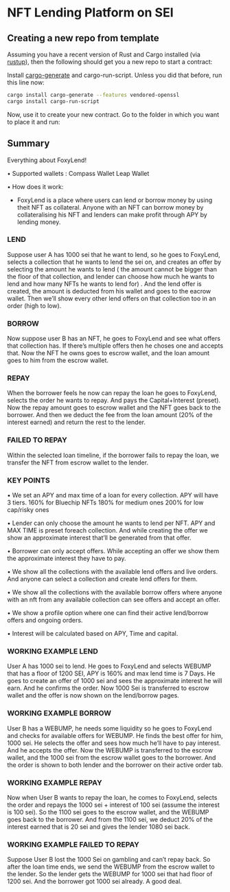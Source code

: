 # NFT Lending Platform on SEI

## Creating a new repo from template

Assuming you have a recent version of Rust and Cargo installed
(via [rustup](https://rustup.rs/)),
then the following should get you a new repo to start a contract:

Install [cargo-generate](https://github.com/ashleygwilliams/cargo-generate) and cargo-run-script.
Unless you did that before, run this line now:

```sh
cargo install cargo-generate --features vendored-openssl
cargo install cargo-run-script
```

Now, use it to create your new contract.
Go to the folder in which you want to place it and run:

## Summary

Everything about FoxyLend! 

• Supported wallets : 
Compass Wallet
Leap Wallet


• How does it work: 

- FoxyLend is a place where users can lend or borrow money by using theit NFT as collateral. Anyone with an NFT can borrow money by collateralising his NFT and lenders can make profit through APY by lending money. 

### LEND
Suppose user A has 1000 sei that he want to lend, so he goes to FoxyLend, selects a collection that he wants to lend the sei on, and creates an offer by selecting the amount he wants to lend ( the amount cannot be bigger than the floor of that collection, and lender can choose how much he wants to lend and how many NFTs he wants to lend for) . And the lend offer is created, the amount is deducted from his wallet and goes to the eacrow wallet. Then we’ll show every other lend offers on that collection too in an order (high to low). 

### BORROW
Now suppose user B has an NFT, he goes to FoxyLend and see what offers that collection has. If there’s multiple offers then he choses one and accepts that. Now the NFT he owns goes to escrow wallet, and the loan amount goes to him from the escrow wallet. 

### REPAY
When the borrower feels he now can repay the loan he goes to FoxyLend, selects the order he wants to repay. And pays the Capital+Interest (preset). Now the repay amount goes to escrow wallet and the NFT goes back to the borrower. And then we deduct the fee from the loan amount (20% of the interest earned) and return the rest to the lender. 

### FAILED TO REPAY
Within the selected loan timeline, if the borrower fails to repay the loan, we transfer the NFT from escrow wallet to the lender. 


### KEY POINTS 

• We set an APY and max time of a loan for every collection. 
APY will have 3 tiers. 
160% for Bluechip NFTs 
180% for medium ones 
200% for low cap/risky ones 

• Lender can only choose the amount he wants to lend per NFT. APY and MAX TIME is preset foreach collection. And while creating the offer we show an approximate interest that’ll be generated from that offer. 

• Borrower can only accept offers. While accepting an offer we show them the approximate interest they have to pay.

• We show all the collections with the available lend offers and live orders. And anyone can select a collection and create lend offers for them. 

• We show all the collections with the available borrow offers where anyone with an nft from any available collection can see offers and accept an offer. 

• We show a profile option where one can find their active lend/borrow offers and ongoing orders.

• Interest will be calculated based on APY, Time and capital. 
    


### WORKING EXAMPLE LEND 

User A has 1000 sei to lend. He goes to FoxyLend and selects WEBUMP that has a floor of 1200 SEI, APY is 160% and max lend time is 7 Days. He goes to create an offer of 1000 sei and sees the approximate interest he will earn. And he confirms the order. Now 1000 Sei is transferred to escrow wallet and the offer is now shown on the lend/borrow pages. 


### WORKING EXAMPLE BORROW 

User B has a WEBUMP, he needs some liquidity so he goes to FoxyLend and checks for available offers for WEBUMP. He finds the best offer for him, 1000 sei. He selects the offer and sees how much he’ll have to pay interest. And he accepts the offer. Now the WEBUMP is transferred to the escrow wallet, and the 1000 sei from the escrow wallet goes to the borrower. 
And the order is shown to both lender and the borrower on their active order tab.


### WORKING EXAMPLE REPAY 

Now when User B wants to repay the loan, he comes to FoxyLend, selects the order and repays the 1000 sei + interest of 100 sei (assume the interest is 100 sei). So the 1100 sei goes to the escrow wallet, and the WEBUMP goes back to the borrower. And from the 1100 sei, we deduct 20% of the interest earned that is 20 sei and gives the lender 1080 sei back. 


### WORKING EXAMPLE FAILED TO REPAY 

Suppose User B lost the 1000 Sei on gambling and can’t repay back. So after the loan time ends, we send the WEBUMP from the escrow wallet to the lender. So the lender gets the WEBUMP for 1000 sei that had floor of 1200 sei. And the borrower got 1000 sei already. A good deal.
